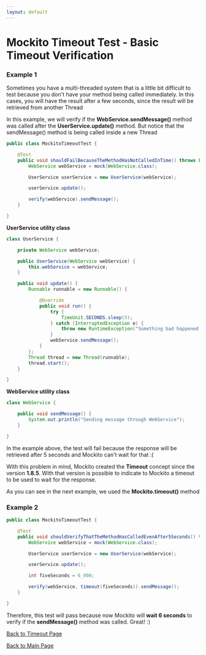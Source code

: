 ```yaml
---
layout: default
---
```


# Mockito Timeout Test - Basic Timeout Verification

### Example 1

Sometimes you have a multi-threaded system that is a little bit difficult to test because you don't have
your method being called immediately. In this cases, you will have the result after a few seconds, since the result will be
retrieved from another Thread

In this example, we will verify if the **WebService.sendMessage()** method was called after the
**UserService.update()** method. But notice that the sendMessage() method is being called inside a new Thread

```java
public class MockitoTimeoutTest {

	@Test
	public void shouldFailBecauseTheMethodHasNotCalledInTime() throws Exception {
		WebService webService = mock(WebService.class);

		UserService userService = new UserService(webService);

		userService.update();

		verify(webService).sendMessage();
	}

}
```

**UserService utility class**

```java
class UserService {

	private WebService webService;

	public UserService(WebService webService) {
		this.webService = webService;
	}

	public void update() {
		Runnable runnable = new Runnable() {

			@Override
			public void run() {
				try {
					TimeUnit.SECONDS.sleep(5);
				} catch (InterruptedException e) {
					throw new RuntimeException("Something bad happened :(");
				}
				webService.sendMessage();
			}
		};
		Thread thread = new Thread(runnable);
		thread.start();
	}

}
```

**WebService utility class**

```java
class WebService {

	public void sendMessage() {
		System.out.println("Sending message through WebService");
	}

}
```

In the example above, the test will fail because the response will be retrieved after 5 seconds and Mockito
can't wait for that :(

With this problem in mind, Mockito created the **Timeout** concept since the version **1.8.5**. With that version
is possible to indicate to Mockito a timeout to be used to wait for the response.

As you can see in the next example, we used the **Mockito.timeout()** method

### Example 2

```java
public class MockitoTimeoutTest {

    @Test
	public void shouldVerifyThatTheMethodHasCalledEvenAfter5Seconds() throws Exception {
		WebService webService = mock(WebService.class);

		UserService userService = new UserService(webService);

		userService.update();

		int fiveSeconds = 6_000;

		verify(webService, timeout(fiveSeconds)).sendMessage();
	}

}
```

Therefore, this test will pass because now Mockito will **wait 6 seconds** to verify if the **sendMessage()** method was called. Great! :)

[Back to Timeout Page](mockito-verifying-with-timeout)

[Back to Main Page](/mockito-crafting-code)
